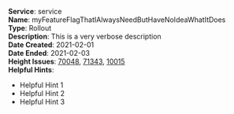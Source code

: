**Service**: service<br/>
**Name**: myFeatureFlagThatIAlwaysNeedButHaveNoIdeaWhatItDoes<br/>
**Type**: Rollout<br/>
**Description**: This is a very verbose description<br/>
**Date Created**: 2021-02-01<br/>
**Date Ended**: 2021-02-03<br/>
**Height Issues**: 
[70048](https:&#x2F;&#x2F;fivetran.height.app&#x2F;T-70048), 
[71343](https:&#x2F;&#x2F;fivetran.height.app&#x2F;T-71343), 
[10015](https:&#x2F;&#x2F;fivetran.height.app&#x2F;T-10015)<br/>
**Helpful Hints**: 
* Helpful Hint 1 
* Helpful Hint 2 
* Helpful Hint 3<br/>